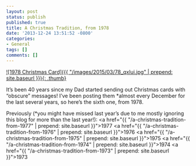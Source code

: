 ```yaml
---
layout: post
status: publish
published: true
title: A Christmas Tradition, from 1978
date: '2013-12-24 13:51:52 -0800'
categories:
- General
tags: []
comments: []
---
```

<a href="/images/2015/03/78_qxlui.jpg" target="_blank">
  ![1978 Christmas Card]({{ "/images/2015/03/78_qxlui.jpg" | prepend: site.baseurl }}){: .thumb}
</a>

It’s been 40 years since my Dad started sending out Christmas cards with
“obscure” messages! I’ve been posting them *almost every December for the
last several years, so here’s the sixth one, from 1978.

Previously (*you might have missed last year’s due to me mostly ignoring this
blog for more than the last year!):
<a href="{{ "/a-christmas-tradition-from-1977" | prepend: site.baseurl }}">1977</a>
<a href="{{ "/a-christmas-tradition-from-1976" | prepend: site.baseurl }}">1976</a>
<a href="{{ "/a-christmas-tradition-from-1975" | prepend: site.baseurl }}">1975</a>
<a href="{{ "/a-christmas-tradition-from-1974" | prepend: site.baseurl }}">1974</a>
<a href="{{ "/a-christmas-tradition-from-1973" | prepend: site.baseurl }}">1973</a>
